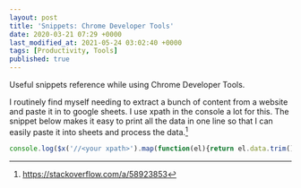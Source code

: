 ```yaml
---
layout: post
title: 'Snippets: Chrome Developer Tools'
date: 2020-03-21 07:29 +0000
last_modified_at: 2021-05-24 03:02:40 +0000
tags: [Productivity, Tools]
published: true
---
```


Useful snippets reference while using Chrome Developer Tools.

<!-- more -->

I routinely find myself needing to extract a bunch of content from a website
and paste it in to google sheets. I use xpath in the console a lot for this.
The snippet below makes it easy to print all the data in one line so that I can
easily paste it into sheets and process the data.[^1]

```javascript
console.log($x('//<your xpath>').map(function(el){return el.data.trim()}).join("\n"))
```

[^1]: <https://stackoverflow.com/a/58923853>
